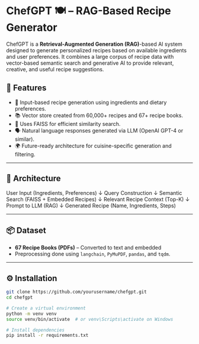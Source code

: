 # ChefGPT 🍽️ – RAG-Based Recipe Generator

ChefGPT is a **Retrieval-Augmented Generation (RAG)**-based AI system designed to generate personalized recipes based on available ingredients and user preferences. It combines a large corpus of recipe data with vector-based semantic search and generative AI to provide relevant, creative, and useful recipe suggestions.

## 🚀 Features

- 🥦 Input-based recipe generation using ingredients and dietary preferences.
- 📚 Vector store created from 60,000+ recipes and 67+ recipe books.
- 🧠 Uses FAISS for efficient similarity search.
- 🗣️ Natural language responses generated via LLM (OpenAI GPT-4 or similar).
- 🌍 Future-ready architecture for cuisine-specific generation and filtering.

---

## 🧩 Architecture

User Input (Ingredients, Preferences)
↓
Query Construction
↓
Semantic Search (FAISS + Embedded Recipes)
↓
Relevant Recipe Context (Top-K)
↓
Prompt to LLM (RAG)
↓
Generated Recipe (Name, Ingredients, Steps)


---

## 📦 Dataset

- **67 Recipe Books (PDFs)** – Converted to text and embedded
- Preprocessing done using `langchain`, `PyMuPDF`, `pandas`, and `tqdm`.


---

## ⚙️ Installation

```bash
git clone https://github.com/yourusername/chefgpt.git
cd chefgpt

# Create a virtual environment
python -m venv venv
source venv/bin/activate  # or venv\Scripts\activate on Windows

# Install dependencies
pip install -r requirements.txt
